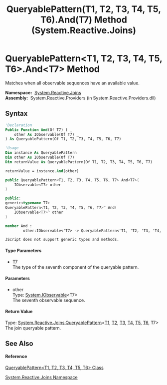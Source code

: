 ﻿---
title: QueryablePattern(T1, T2, T3, T4, T5, T6).And(T7) Method  (System.Reactive.Joins)
TOCTitle: And(T7) Method
ms:assetid: M:System.Reactive.Joins.QueryablePattern`6.And``1(System.IObservable{``0})
ms:mtpsurl: https://msdn.microsoft.com/en-us/library/Hh229756(v=VS.103)
ms:contentKeyID: 36069428
ms.date: 06/28/2011
mtps_version: v=VS.103
f1_keywords:
- System.Reactive.Joins.QueryablePattern`6.And``1
dev_langs:
- CSharp
- JScript
- VB
- FSharp
- c++
---

# QueryablePattern\<T1, T2, T3, T4, T5, T6\>.And\<T7\> Method

Matches when all observable sequences have an available value.

**Namespace:**  [System.Reactive.Joins](hh211841\(v=vs.103\).md)  
**Assembly:**  System.Reactive.Providers (in System.Reactive.Providers.dll)

## Syntax

``` vb
'Declaration
Public Function And(Of T7) ( _
    other As IObservable(Of T7) _
) As QueryablePattern(Of T1, T2, T3, T4, T5, T6, T7)
```

``` vb
'Usage
Dim instance As QueryablePattern
Dim other As IObservable(Of T7)
Dim returnValue As QueryablePattern(Of T1, T2, T3, T4, T5, T6, T7)

returnValue = instance.And(other)
```

``` csharp
public QueryablePattern<T1, T2, T3, T4, T5, T6, T7> And<T7>(
    IObservable<T7> other
)
```

``` c++
public:
generic<typename T7>
QueryablePattern<T1, T2, T3, T4, T5, T6, T7>^ And(
    IObservable<T7>^ other
)
```

``` fsharp
member And : 
        other:IObservable<'T7> -> QueryablePattern<'T1, 'T2, 'T3, 'T4, 'T5, 'T6, 'T7> 
```

``` jscript
JScript does not support generic types and methods.
```

#### Type Parameters

  - T7  
    The type of the seventh component of the queryable pattern.

#### Parameters

  - other  
    Type: [System.IObservable](https://msdn.microsoft.com/en-us/library/Dd990377)\<T7\>  
    The seventh observable sequence.  

#### Return Value

Type: [System.Reactive.Joins.QueryablePattern](hh229243\(v=vs.103\).md)\<[T1](hh229229\(v=vs.103\).md), [T2](hh229229\(v=vs.103\).md), [T3](hh229229\(v=vs.103\).md), [T4](hh229229\(v=vs.103\).md), [T5](hh229229\(v=vs.103\).md), [T6](hh229229\(v=vs.103\).md), T7\>  
The join queryable pattern.  

## See Also

#### Reference

[QueryablePattern\<T1, T2, T3, T4, T5, T6\> Class](hh229229\(v=vs.103\).md)

[System.Reactive.Joins Namespace](hh211841\(v=vs.103\).md)


